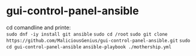 # gui-control-panel-ansible

cd comandline and printe:<br>
```sudo dnf -iy install git ansible```
```sudo cd /root```
```sudo git clone https://github.com/MaliciousGenius/gui-control-panel-ansible.git```
```sudo cd gui-control-panel-ansible```
```ansible-playbook ./mothership.yml```